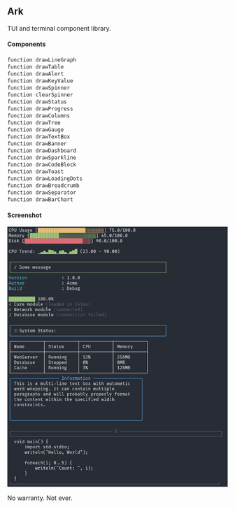 ## Ark

TUI and terminal component library.

#### Components

```
function drawLineGraph
function drawTable
function drawAlert
function drawKeyValue
function drawSpinner
function clearSpinner
function drawStatus
function drawProgress
function drawColumns
function drawTree
function drawGauge
function drawTextBox
function drawBanner
function drawDashboard
function drawSparkline
function drawCodeBlock
function drawToast
function drawLoadingDots
function drawBreadcrumb
function drawSeparator
function drawBarChart
```

#### Screenshot

<img src="assets/screen.png">

No warranty. Not ever.
